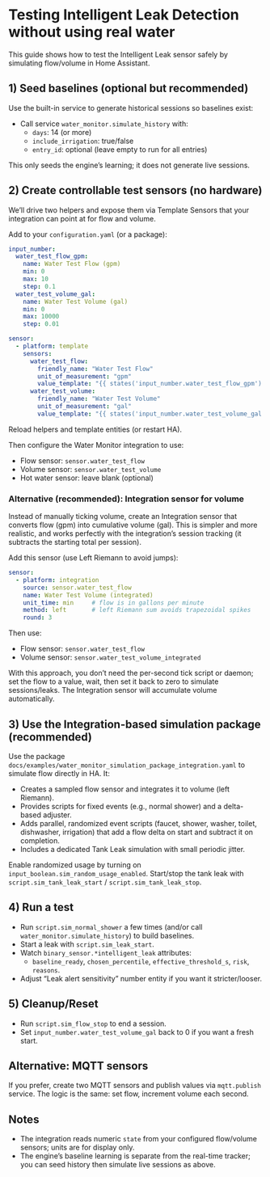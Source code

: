 # Testing Intelligent Leak Detection without using real water

This guide shows how to test the Intelligent Leak sensor safely by simulating flow/volume in Home Assistant.

 
## 1) Seed baselines (optional but recommended)
 
Use the built-in service to generate historical sessions so baselines exist:

- Call service `water_monitor.simulate_history` with:
  - `days`: 14 (or more)
  - `include_irrigation`: true/false
  - `entry_id`: optional (leave empty to run for all entries)

This only seeds the engine’s learning; it does not generate live sessions.

 
## 2) Create controllable test sensors (no hardware)
 
We’ll drive two helpers and expose them via Template Sensors that your integration can point at for flow and volume.

Add to your `configuration.yaml` (or a package):

```yaml
input_number:
  water_test_flow_gpm:
    name: Water Test Flow (gpm)
    min: 0
    max: 10
    step: 0.1
  water_test_volume_gal:
    name: Water Test Volume (gal)
    min: 0
    max: 10000
    step: 0.01

sensor:
  - platform: template
    sensors:
      water_test_flow:
        friendly_name: "Water Test Flow"
        unit_of_measurement: "gpm"
        value_template: "{{ states('input_number.water_test_flow_gpm') | float(0) }}"
      water_test_volume:
        friendly_name: "Water Test Volume"
        unit_of_measurement: "gal"
        value_template: "{{ states('input_number.water_test_volume_gal') | float(0) }}"
```

Reload helpers and template entities (or restart HA).

Then configure the Water Monitor integration to use:

- Flow sensor: `sensor.water_test_flow`
- Volume sensor: `sensor.water_test_volume`
- Hot water sensor: leave blank (optional)

 
### Alternative (recommended): Integration sensor for volume
 
Instead of manually ticking volume, create an Integration sensor that converts flow (gpm) into cumulative volume (gal). This is simpler and more realistic, and works perfectly with the integration’s session tracking (it subtracts the starting total per session).

Add this sensor (use Left Riemann to avoid jumps):

```yaml
sensor:
  - platform: integration
    source: sensor.water_test_flow
    name: Water Test Volume (integrated)
    unit_time: min     # flow is in gallons per minute
    method: left       # left Riemann sum avoids trapezoidal spikes
    round: 3
```

Then use:

- Flow sensor: `sensor.water_test_flow`
- Volume sensor: `sensor.water_test_volume_integrated`

With this approach, you don’t need the per-second tick script or daemon; set the flow to a value, wait, then set it back to zero to simulate sessions/leaks. The Integration sensor will accumulate volume automatically.

 
## 3) Use the Integration-based simulation package (recommended)
 
Use the package `docs/examples/water_monitor_simulation_package_integration.yaml` to simulate flow directly in HA. It:

- Creates a sampled flow sensor and integrates it to volume (left Riemann).
- Provides scripts for fixed events (e.g., normal shower) and a delta-based adjuster.
- Adds parallel, randomized event scripts (faucet, shower, washer, toilet, dishwasher, irrigation) that add a flow delta on start and subtract it on completion.
- Includes a dedicated Tank Leak simulation with small periodic jitter.

Enable randomized usage by turning on `input_boolean.sim_random_usage_enabled`. Start/stop the tank leak with `script.sim_tank_leak_start` / `script.sim_tank_leak_stop`.

 
## 4) Run a test
 
- Run `script.sim_normal_shower` a few times (and/or call `water_monitor.simulate_history`) to build baselines.
- Start a leak with `script.sim_leak_start`.
- Watch `binary_sensor.*intelligent_leak` attributes:
  - `baseline_ready`, `chosen_percentile`, `effective_threshold_s`, `risk`, `reasons`.
- Adjust “Leak alert sensitivity” number entity if you want it stricter/looser.

 
## 5) Cleanup/Reset
 
- Run `script.sim_flow_stop` to end a session.
- Set `input_number.water_test_volume_gal` back to 0 if you want a fresh start.

 
## Alternative: MQTT sensors
 
If you prefer, create two MQTT sensors and publish values via `mqtt.publish` service. The logic is the same: set flow, increment volume each second.

 
## Notes
 
- The integration reads numeric `state` from your configured flow/volume sensors; units are for display only.
- The engine’s baseline learning is separate from the real-time tracker; you can seed history then simulate live sessions as above.
